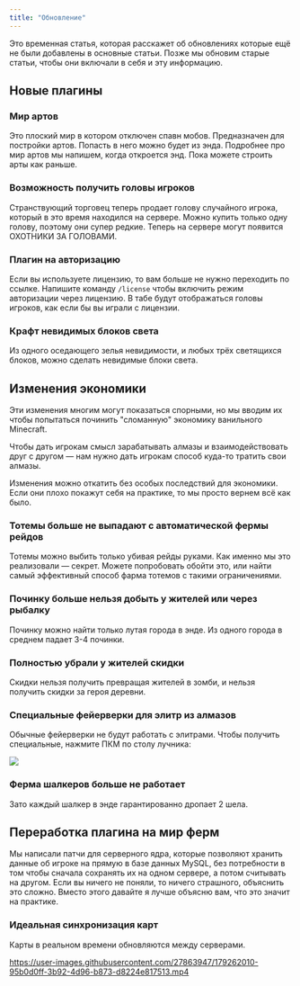 ```yaml
---
title: "Обновление"
---
```


Это временная статья, которая расскажет об обновлениях которые ещё не были добавлены в основные статьи. Позже мы обновим старые статьи, чтобы они включали в себя и эту информацию.

## Новые плагины

### Мир артов
Это плоский мир в котором отключен спавн мобов. Предназначен для постройки артов. Попасть в него можно будет из энда. Подробнее про мир артов мы напишем, когда откроется энд. Пока можете строить арты как раньше. 

### Возможность получить головы игроков

Странствующий торговец теперь продает голову случайного игрока, который в это время находился на сервере. Можно купить только одну голову, поэтому они супер редкие. Теперь на сервере могут появится ОХОТНИКИ ЗА ГОЛОВАМИ. 

### Плагин на авторизацию

Если вы используете лицензию, то вам больше не нужно переходить по ссылке. Напишите команду `/license` чтобы включить режим авторизации через лицензию. В табе будут отображаться головы игроков, как если бы вы играли с лицензии. 


### Крафт невидимых блоков света

Из одного оседающего зелья невидимости, и любых трёх светящихся блоков, можно сделать невидимые блоки света.

## Изменения экономики

Эти изменения многим могут показаться спорными, но мы вводим их чтобы попытаться починить "сломанную" экономику ванильного Minecraft. 

Чтобы дать игрокам смысл зарабатывать алмазы и взаимодействовать друг с другом — нам нужно дать игрокам способ куда-то тратить свои алмазы.

Изменения можно откатить без особых последствий для экономики. Если они плохо покажут себя на практике, то мы просто вернем всё как было.

### Тотемы больше не выпадают с автоматической фермы рейдов

Тотемы можно выбить только убивая рейды руками. Как именно мы это реализовали — секрет. Можете попробовать обойти это, или найти самый эффективный способ фарма тотемов с такими ограничениями.

### Починку больше нельзя добыть у жителей или через рыбалку

Починку можно найти только лутая города в энде. Из одного города в среднем падает 3-4 починки.

### Полностью убрали у жителей скидки
Скидки нельзя получить превращая жителей в зомби, и нельзя получить скидки за героя деревни. 

### Специальные фейерверки для элитр из алмазов

Обычные фейерверки не будут работать с элитрами. Чтобы получить специальные, нажмите ПКМ по столу лучника: 

![](https://github.com/digitaldrugstech/prdx-wiki/blob/main/assets/update/fireworks.png?raw=true)

### Ферма шалкеров больше не работает
Зато каждый шалкер в энде гарантированно дропает 2 шела.


## Переработка плагина на мир ферм

Мы написали патчи для серверного ядра, которые позволяют хранить данные об игроке на прямую в базе данных MySQL, без потребности в том чтобы сначала сохранять их на одном сервере, а потом считывать на другом. Если вы ничего не поняли, то ничего страшного, объяснить это сложно. Вместо этого давайте я лучше объясню вам, что это значит на практике. 

### Идеальная синхронизация карт
Карты в реальном времени обновляются между серверами.

https://user-images.githubusercontent.com/27863947/179262010-95b0d0ff-3b92-4d96-b873-d8224e817513.mp4